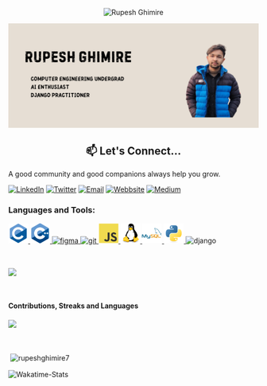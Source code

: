 <p align="center">
<img src="https://readme-typing-svg.herokuapp.com?font=Fira+Code&size=28&duration=3003&pause=200&center=true&vCenter=true&width=435&lines=Hey+there!;I+am+Rupesh+Ghimire.;Building+AI+based+products;Wanna+collaborate?;" alt="Rupesh Ghimire"  style="align:center"/>
</p>

<img src="https://github.com/rupeshghimire7/rupeshghimire7/blob/master/GithubCover.png" alt=" banner that says Rupesh Ghimire - Computer Engineering Undergrad, AI Enthusiast and Django Practitioner">



<h2 align="center"> 📫 Let's Connect...</h2>
<p align="center">
  
A good community and good companions always help you grow.


[![LinkedIn](https://img.shields.io/badge/LinkedIn-%230077B5.svg?style=for-the-badge&logo=linkedin&logoColor=white)](https://linkedin.com/in/rupesh-ghimire7) [![Twitter](https://img.shields.io/badge/Twitter-%231DA1F2.svg?style=for-the-badge&logo=Twitter&logoColor=white)](https://twitter.com/_rupesh_7) [![Email](https://img.shields.io/badge/-Gmail-e51d0b?style=for-the-badge&logo=Gmail&logoColor=white)](mailto:rupeshghimire17@gmail.com) [![Webbsite](https://img.shields.io/badge/-Website-103?style=for-the-badge&logo=firefox&logoColor=white)](https://rupeshghimire7.github.io/Rupesh-Ghimire/) [![Medium](https://img.shields.io/badge/-Medium-721?style=for-the-badge&logo=hashnode&logoColor=white)](https://rupeshghimire7.medium.com) 
</p>


<!-- Languages and Tools -->
<h3 align="left">Languages and Tools:</h3>

<p align="left">
 <!--C-->
  <a href="https://www.cprogramming.com/" target="_blank" rel="noreferrer">
    <img src="https://raw.githubusercontent.com/devicons/devicon/master/icons/c/c-original.svg" alt="c" width="40" height="40"/>
  </a>
 <!--CPP-->
  <a href="https://www.w3schools.com/cpp/" target="_blank" rel="noreferrer">
    <img src="https://raw.githubusercontent.com/devicons/devicon/master/icons/cplusplus/cplusplus-original.svg" alt="cplusplus" width="40" height="40"/>
  </a>
 <!--Figma-->
  <a href="https://www.figma.com/" target="_blank" rel="noreferrer">
    <img src="https://www.vectorlogo.zone/logos/figma/figma-icon.svg" alt="figma" width="40" height="40"/>
  </a>
 <!--Git-->
  <a href="https://git-scm.com/" target="_blank" rel="noreferrer">
    <img src="https://www.vectorlogo.zone/logos/git-scm/git-scm-icon.svg" alt="git" width="40" height="40"/>
  </a>
<!--JavaScript-->
  <a href="https://developer.mozilla.org/en-US/docs/Web/JavaScript" target="_blank" rel="noreferrer">
    <img src="https://raw.githubusercontent.com/devicons/devicon/master/icons/javascript/javascript-original.svg" alt="javascript" width="40" height="40"/>
  </a>
<!--Linux-->
<a href="https://www.linux.org/" target="_blank" rel="noreferrer">
<img src="https://raw.githubusercontent.com/devicons/devicon/master/icons/linux/linux-original.svg" alt="linux" width="40" height="40"/>
</a>
<a href="https://www.mysql.com/" target="_blank" rel="noreferrer">
<img src="https://raw.githubusercontent.com/devicons/devicon/master/icons/mysql/mysql-original-wordmark.svg" alt="mysql" width="40" height="40"/>
</a>
<a href="https://www.python.org" target="_blank" rel="noreferrer">
<img src="https://raw.githubusercontent.com/devicons/devicon/master/icons/python/python-original.svg" alt="python" width="40" height="40"/>
</a
<a href="https://www.djangoproject.com/" target="_blank" rel="noreferrer">
<img src="https://cdn.worldvectorlogo.com/logos/django.svg" alt="django" width="40" height="40"/>
</a>
 <!--React.js-->
  <!--<a href="https://reactjs.org/" target="_blank" rel="noreferrer">
    <img src="https://raw.githubusercontent.com/devicons/devicon/master/icons/react/react-original-wordmark.svg" alt="react" width="40" height="40"/>
  </a>-->
<!--Tailwind CSS-->
  <!--<a href="https://tailwindcss.com/" target="_blank" rel="noreferrer">
    <img src="https://www.vectorlogo.zone/logos/tailwindcss/tailwindcss-icon.svg" alt="tailwind" width="40" height="40"/>
  </a>-->
<!-- <a href="https://www.typescriptlang.org/" target="_blank" rel="noreferrer">
<img src="https://raw.githubusercontent.com/devicons/devicon/master/icons/typescript/typescript-original.svg" alt="typescript" width="40" height="40"/>
</a> -->
</p>


<br>

<!-- Profile views -->
<p alight="right">
  <img align="center" src="https://komarev.com/ghpvc/?username=rupeshghimire7&style=plastic&color=blue" />
</p>

<br>

<!-- Contributions, Current Streak, Longest streak -->
<h4> Contributions, Streaks and Languages </h4>

<p><img align="center" src="http://github-readme-streak-stats.herokuapp.com?user=rupeshghimire7&theme=radical&hide_border=true)](https://git.io/streak-stats"/></p>

<p style="margin-top:50px;">&nbsp;<img align="center" src="https://github-readme-stats.vercel.app/api?username=rupeshghimire7&theme=radical&show_icons=true)" alt="rupeshghimire7" /></p>
    
<p>
 <img
        align="center"
        height="150vh"
        alt="Wakatime-Stats"
        src="https://github-readme-stats.vercel.app/api/wakatime?username=rupesh_ghimire7&theme=dark&langs_count=4"
    />
</p>




